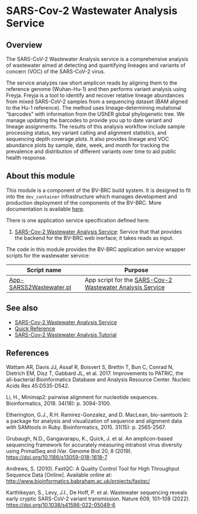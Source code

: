 # SARS-Cov-2 Wastewater Analysis Service


## Overview
The SARS-CoV-2 Wastewater Analysis service is a comprehensive analysis of wastewater aimed at detecting and quantifying lineages and variants of concern (VOC) of the SARS-CoV-2 virus.

The service analyzes raw short amplicon reads by aligning them to the reference genome (Wuhan-Hu-1) and then performs variant analysis using Freyja. Freyja is a tool to identify and recover relative lineage abundances from mixed SARS-CoV-2 samples from a sequencing dataset (BAM aligned to the Hu-1 reference). The method uses lineage-determining mutational “barcodes” with information from the UShER global phylogenetic tree. We manage updating the barcodes to provide you up to date variant and lineage assignments. The results of this analysis workflow include sample processing status, key variant calling and alignment statistics, and sequencing depth coverage plots. It also provides lineage and VOC abundance plots by sample, date, week, and month for tracking the prevalence and distribution of different variants over time to aid public health response.

## About this module

This module is a component of the BV-BRC build system. It is designed to fit into the
`dev_container` infrastructure which manages development and production deployment of
the components of the BV-BRC. More documentation is available [here](https://github.com/BV-BRC/dev_container/tree/master/README.md).

There is one application service specification defined here:

1.  [SARS-Cov-2 Wastewater Analysis Service](app_specs/SARS2Wastewater.md): Service that that provides the backend for the BV-BRC web inerface; it takes reads as input.

The code in this module provides the BV-BRC application service wrapper scripts for the wastewater service:

| Script name | Purpose |
| ----------- | ------- |
| [App-SARSS2Wastewater.pl](service-scripts/App-SARS2Wastewater.pl) | App script for the [SARS-Cov-2 Wastewater Analysis Service](https://www.bv-brc.org/docs/quick_references/services/sars_cov_2_wastewater_analysis_service.html) |

## See also

* [SARS-Cov-2 Wastewater Analysis Service](https://www.bv-brc.org/app/SARS2Wastewater)
* [Quick Reference](https://www.bv-brc.org/docs/quick_references/services/sars_cov_2_wastewater_analysis_service.html)
* [SARS-Cov-2 Wastewater Analysis Tutorial](https://www.bv-brc.org/docs/tutorial/sars_cov_2_wastewater/sars_cov_2_wastewater.html)

## References

Wattam AR, Davis JJ, Assaf R, Boisvert S, Brettin T, Bun C, Conrad N, Dietrich EM, Disz T, Gabbard JL, et al. 2017. Improvements to PATRIC, the all-bacterial Bioinformatics Database and Analysis Resource Center. Nucleic Acids Res 45:D535-D542.

Li, H., Minimap2: pairwise alignment for nucleotide sequences. Bioinformatics, 2018. 34(18): p. 3094-3100.

Etherington, G.J., R.H. Ramirez-Gonzalez, and D. MacLean, bio-samtools 2: a package for analysis and visualization of sequence and alignment data with SAMtools in Ruby. Bioinformatics, 2015. 31(15): p. 2565-2567.

Grubaugh, N.D., Gangavarapu, K., Quick, J. et al. An amplicon-based sequencing framework for accurately measuring intrahost virus diversity using PrimalSeq and iVar. Genome Biol 20, 8 (2019). https://doi.org/10.1186/s13059-018-1618-7

Andrews, S. (2010). FastQC: A Quality Control Tool for High Throughput Sequence Data [Online]. Available online at: http://www.bioinformatics.babraham.ac.uk/projects/fastqc/

Karthikeyan, S., Levy, J.I., De Hoff, P. et al. Wastewater sequencing reveals early cryptic SARS-CoV-2 variant transmission. Nature 609, 101–108 (2022). https://doi.org/10.1038/s41586-022-05049-6

